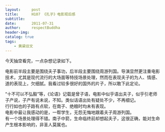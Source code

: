 ```yaml
---
layout:     post
title:      H107 《孔子》电影观后感
subtitle:   
date:       2011-07-31
author:     respectBuddha
header-img: 
catalog: true
tags:
    - 黄粱旧文
---
```


今天抽空看完，一点杂想记录如下。

电影前半段主要是围绕夫子事功，后半段主要围绕周游列国。导演显然更注重电影技术，尤其是现代流行的大场面等特技场景处理，然而在表现夫子的为人、情感、道的表现上，欠细腻。我看过较多很好的国外的片子，所以敢下此定论。

“十不可以不弘毅”等，《论语》记载是曾子语，电影中似乎语出夫子，似乎引老师子产说，子产有说未说，不知。类似话语出处有疑处不少，不再细记。  
行行如也的子路有点软，在南子、绝粮时均未有表现。  
电影中最让我感动的是，一帮学生，无怨无悔地跟着夫子周游列国。  
有一个场景处理得不错。南子中箭，生命临终前却想起夫子，这很正确，能对生命产生根本影响的，非圣人莫属也。
